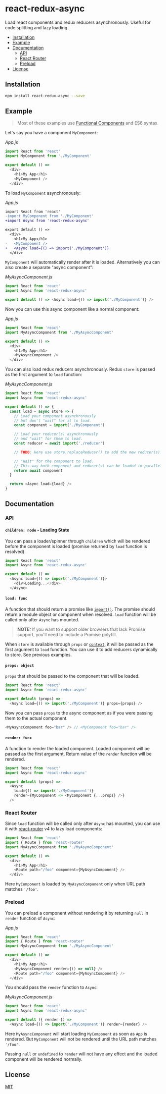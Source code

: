 # react-redux-async

Load react components and redux reducers asynchronously. Useful for code splitting and lazy loading.


<!-- TOC depthFrom:2 depthTo:3 withLinks:1 updateOnSave:1 orderedList:0 -->

- [Installation](#installation)
- [Example](#example)
- [Documentation](#documentation)
	- [API](#api)
	- [React Router](#react-router)
	- [Preload](#preload)
- [License](#license)

<!-- /TOC -->


## Installation

```bash
npm install react-redux-async --save
```


## Example

> Most of these examples use [Functional Components] and ES6 syntax.

Let's say you have a component `MyComponent`:

*App.js*

```js
import React from 'react'
import MyComponent from './MyComponent'

export default () =>
  <div>
    <h1>My App</h1>
    <MyComponent />
  </div>
```

To load `MyComponent` asynchronously:

*App.js*

```diff
import React from 'react'
-import MyComponent from './MyComponent'
+import Async from 'react-redux-async'

export default () =>
  <div>
    <h1>My App</h1>
-   <MyComponent />
+   <Async load={() => import('./MyComponent')}
  </div>
```

`MyComponent` will automatically render after it is loaded. Alternatively you can also create a separate "async component":

*MyAsyncComponent.js*

```js
import React from 'react'
import Async from 'react-redux-async'

export default () => <Async load={() => import('./MyComponent')} />
```

Now you can use this async component like a normal component:

*App.js*

```js
import React from 'react'
import MyAsyncComponent from './MyAsyncComponent'

export default () =>
  <div>
    <h1>My App</h1>
    <MyAsyncComponent />
  </div>
```

You can also load redux reducers asynchronously. Redux `store` is passed as the first argument to `load` function:

*MyAsyncComponent.js*

```js
import React from 'react'
import Async from 'react-redux-async'

export default () => {
  const load = async store => {
    // Load your component asynchronously
    // but don't "wait" for it to load.
    const component = import('./MyComponent')

    // Load your reducer(s) asynchronously
    // and "wait" for them to load.
    const reducer = await import('./reducer')

    // TODO: Here use store.replaceReducer() to add the new reducer(s).

    // "Wait" for the component to load.
    // This way both component and reducer(s) can be loaded in parallel.
    return await component
  }

  return <Async load={load} />
}
```


## Documentation

### API

#### `children: node` - Loading State

You can pass a loader/spinner through `children` which will be rendered before the component is loaded (promise returned by `load` function is resolved).

```js
import React from 'react'
import Async from 'react-redux-async'

export default () =>
  <Async load={() => import('./MyComponent')}>
    <div>Loading...</div>
  </Async>
```

#### `load: func`

A function that should return a promise like [`import()`][import()]. The promise should return a module object or component when resolved. `load` function will be called only after `Async` has mounted.

> **NOTE:** If you want to support older browsers that lack Promise support, you'll need to include a Promise polyfill.

When `store` is available through `props` or [`context`][context], it will be passed as the first argument to `load` function. You can use it to add reducers dynamically to store. See previous examples.

#### `props: object`

`props` that should be passed to the component that will be loaded.

```js
import React from 'react'
import Async from 'react-redux-async'

export default (props) =>
  <Async load={() => import('./MyComponent')} props={props} />
```

Now you can pass `props` to the async component as if you were passing them to the actual component.

```js
<MyAsyncComponent foo="bar" /> // <MyComponent foo="bar" />
```

#### `render: func`

A function to render the loaded component. Loaded component will be passed as the first argument. Return value of the `render` function will be rendered.

```js
import React from 'react'
import Async from 'react-redux-async'

export default (props) =>
  <Async
    load={() => import('./MyComponent')}
    render={MyComponent => <MyComponent {...props} />}
  />
```

### React Router

Since `load` function will be called only after `Async` has mounted, you can use it with [react-router] v4 to lazy load components:

```js
import React from 'react'
import { Route } from 'react-router'
import MyAsyncComponent from './MyAsyncComponent'

export default () =>
  <div>
    <h1>My App</h1>
    <Route path="/foo" component={MyAsyncComponent} />
  </div>
```

Here `MyComponent` is loaded by `MyAsyncComponent` only when URL path matches `'/foo'`.

### Preload

You can preload a component without rendering it by returning `null` in `render` function of `Async`:

*App.js*

```js
import React from 'react'
import { Route } from 'react-router'
import MyAsyncComponent from './MyAsyncComponent'

export default () =>
  <div>
    <h1>My App</h1>
    <MyAsyncComponent render={() => null} />
    <Route path="/foo" component={MyAsyncComponent} />
  </div>
```

You should pass the `render` function to `Async`:

*MyAsyncComponent.js*

```js
import React from 'react'
import Async from 'react-redux-async'

export default ({ render }) =>
  <Async load={() => import('./MyComponent')} render={render} />
```

Here `MyAsyncComponent` will start loading `MyComponent` as soon as `App` is rendered. But `MyComponent` will not be rendered until the URL path matches `'/foo'`.

Passing `null` or `undefined` to `render` will not have any effect and the loaded component will be rendered normally.


## License

[MIT][license]


[license]: /LICENSE
[Functional Components]: https://facebook.github.io/react/docs/components-and-props.html#functional-and-class-components
[context]: https://facebook.github.io/react/docs/context.html
[react-router]: https://github.com/ReactTraining/react-router
[import()]: https://webpack.js.org/api/module-methods/#import-
